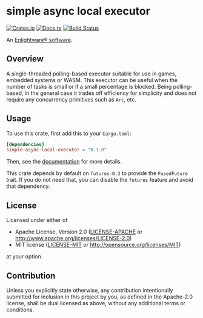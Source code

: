 # simple async local executor

[![Crates.io][crates-badge]][crates-url]
[![Docs.rs][docs-badge]][docs-url]
[![Build Status][ci-badge]][ci-url]

[crates-badge]: https://img.shields.io/crates/v/simple-async-local-executor
[crates-url]: https://crates.io/crates/simple-async-local-executor
[docs-badge]: https://img.shields.io/docsrs/simple-async-local-executor
[docs-url]: https://docs.rs/simple-async-local-executor
[ci-badge]: https://img.shields.io/github/workflow/status/enlightware/simple-async-local-executor/CI
[ci-url]: https://github.com/enlightware/simple-async-local-executor/actions

An [Enlightware® software](https://enlightware.ch).

## Overview

A single-threaded polling-based executor suitable for use in games, embedded systems or WASM.
This executor can be useful when the number of tasks is small or if a small percentage is blocked.
Being polling-based, in the general case it trades off efficiency for simplicity and does not require any concurrency primitives such as `Arc`, etc.

## Usage

To use this crate, first add this to your `Cargo.toml`:

```toml
[dependencies]
simple-async-local-executor = "0.1.0"
```

Then, see the [documentation](https://docs.rs/simple-async-local-executor) for more details.

This crate depends by default on `futures-0.3` to provide the `FusedFuture` trait.
If you do not need that, you can disable the `futures` feature and avoid that dependency.

## License

Licensed under either of

 * Apache License, Version 2.0
   ([LICENSE-APACHE](LICENSE-APACHE) or http://www.apache.org/licenses/LICENSE-2.0)
 * MIT license
   ([LICENSE-MIT](LICENSE-MIT) or http://opensource.org/licenses/MIT)

at your option.

## Contribution

Unless you explicitly state otherwise, any contribution intentionally submitted
for inclusion in this project by you, as defined in the Apache-2.0 license,
shall be dual licensed as above, without any additional terms or conditions.
